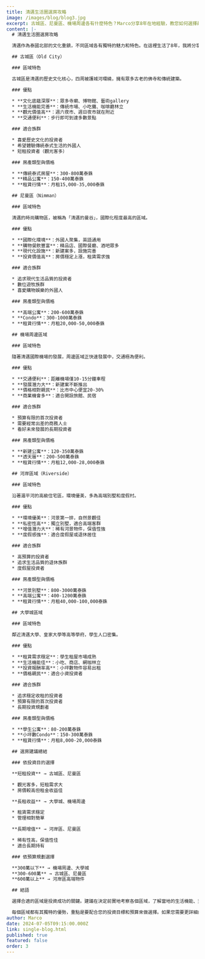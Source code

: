 ```yaml
---
title: 清邁生活圈選房攻略
image: /images/blog/blog3.jpg
excerpt: 古城區、尼曼區、機場周邊各有什麼特色？Marco分享8年在地經驗，教您如何選擇最適合的居住區域
content: |-
  # 清邁生活圈選房攻略

  清邁作為泰國北部的文化重鎮，不同區域各有獨特的魅力和特色。在這裡生活了8年，我將分享各個主要生活圈的特點，幫助您選擇最適合的居住區域。

  ## 古城區（Old City）

  ### 區域特色

  古城區是清邁的歷史文化核心，四周被護城河環繞，擁有眾多古老的佛寺和傳統建築。

  ### 優點

  * **文化底蘊深厚**：眾多寺廟、博物館、藝術gallery
  * **生活機能完善**：傳統市場、小吃攤、咖啡廳林立
  * **觀光價值高**：週六夜市、週日夜市就在附近
  * **交通便利**：步行即可到達多數景點

  ### 適合族群

  * 喜愛歷史文化的投資者
  * 希望體驗傳統泰式生活的外國人
  * 短租投資者（觀光客多）

  ### 房產類型與價格

  * **傳統泰式房屋**：300-800萬泰銖
  * **精品公寓**：150-400萬泰銖
  * **租賃行情**：月租15,000-35,000泰銖

  ## 尼曼區（Nimman）

  ### 區域特色

  清邁的時尚購物區，被稱為「清邁的曼谷」，國際化程度最高的區域。

  ### 優點

  * **國際化環境**：外國人聚集，英語通用
  * **購物餐飲豐富**：精品店、國際餐廳、酒吧眾多
  * **現代化設施**：新建案多，設施完善
  * **投資價值高**：房價穩定上漲，租賃需求強

  ### 適合族群

  * 追求現代生活品質的投資者
  * 數位遊牧族群
  * 喜愛購物娛樂的外國人

  ### 房產類型與價格

  * **高端公寓**：200-600萬泰銖
  * **Condo**：300-1000萬泰銖
  * **租賃行情**：月租20,000-50,000泰銖

  ## 機場周邊區域

  ### 區域特色

  隨著清邁國際機場的發展，周邊區域正快速發展中，交通極為便利。

  ### 優點

  * **交通便利**：距離機場僅10-15分鐘車程
  * **發展潛力大**：新建案不斷推出
  * **價格相對親民**：比市中心便宜20-30%
  * **商業機會多**：適合開設旅館、民宿

  ### 適合族群

  * 預算有限的首次投資者
  * 需要經常出差的商務人士
  * 看好未來發展的長期投資者

  ### 房產類型與價格

  * **新建公寓**：120-350萬泰銖
  * **透天厝**：200-500萬泰銖
  * **租賃行情**：月租12,000-28,000泰銖

  ## 河岸區域（Riverside）

  ### 區域特色

  沿著湄平河的高級住宅區，環境優美，多為高端別墅和度假村。

  ### 優點

  * **環境優美**：河景第一排，自然景觀佳
  * **私密性高**：獨立別墅，適合高端客群
  * **增值潛力大**：稀有河景物件，保值性強
  * **度假感強**：適合度假屋或退休居住

  ### 適合族群

  * 高預算的投資者
  * 追求生活品質的退休族群
  * 度假屋投資者

  ### 房產類型與價格

  * **河景別墅**：800-3000萬泰銖
  * **高端公寓**：400-1200萬泰銖
  * **租賃行情**：月租40,000-100,000泰銖

  ## 大學城區域

  ### 區域特色

  鄰近清邁大學、皇家大學等高等學府，學生人口密集。

  ### 優點

  * **租賃需求穩定**：學生租屋市場成熟
  * **生活機能佳**：小吃、商店、網咖林立
  * **投資報酬率高**：小坪數物件容易出租
  * **價格親民**：適合小資投資者

  ### 適合族群

  * 追求穩定收租的投資者
  * 預算有限的首次投資者
  * 長期投資規劃者

  ### 房產類型與價格

  * **學生公寓**：80-200萬泰銖
  * **小坪數Condo**：150-300萬泰銖
  * **租賃行情**：月租8,000-20,000泰銖

  ## 選房建議總結

  ### 依投資目的選擇

  **短租投資** → 古城區、尼曼區

  * 觀光客多，短租需求大
  * 房價較高但租金收益佳

  **長租收益** → 大學城、機場周邊

  * 租賃需求穩定
  * 管理相對簡單

  **長期增值** → 河岸區、尼曼區

  * 稀有性高，保值性佳
  * 適合長期持有

  ### 依預算規劃選擇

  **300萬以下** → 機場周邊、大學城
  **300-600萬** → 古城區、尼曼區
  **600萬以上** → 河岸區高端物件

  ## 結語

  選擇合適的區域是投資成功的關鍵。建議在決定前實地考察各個區域，了解當地的生活機能、交通狀況和未來發展規劃。

  每個區域都有其獨特的優勢，重點是要配合您的投資目標和預算來做選擇。如果您需要更詳細的區域分析或實地看房，歡迎聯絡我們的專業團隊。
author: Marco
date: 2024-07-05T09:15:00.000Z
link: single-blog.html
published: true
featured: false
order: 3
---
```


